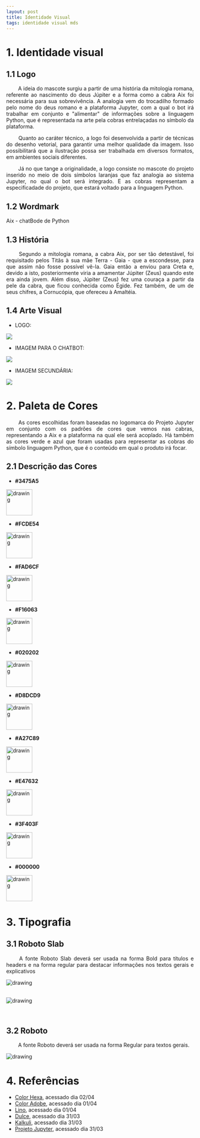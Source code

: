 ```yaml
---
layout: post
title: Identidade Visual
tags: identidade visual mds 
---
```


# 1. Identidade visual
## 1.1 Logo
<p align="justify"> &emsp;&emsp;
A ideia do mascote surgiu a partir de uma história da mitologia romana, referente ao nascimento do deus Júpiter e a forma como a cabra Aix foi necessária para sua sobrevivência. A analogia vem do trocadilho formado pelo nome do deus romano e a plataforma Jupyter, com a qual o bot irá trabalhar em conjunto e "alimentar" de informações sobre a linguagem Python, que é representada na arte pela cobras entrelaçadas no símbolo da plataforma.
</p>
<p align="justify"> &emsp;&emsp;
Quanto ao caráter técnico, a logo foi desenvolvida a partir de técnicas do desenho vetorial, para garantir uma melhor qualidade da imagem. Isso possibilitará que a ilustração possa ser trabalhada em diversos formatos, em ambientes sociais diferentes. </p>
<p align="justify"> &emsp;&emsp;
Já no que tange a originalidade, a logo consiste no mascote do projeto inserido no meio de dois símbolos laranjas que faz analogia ao sistema Jupyter, no qual o bot será integrado. E as cobras representam a especificadade do projeto, que estará voltado para a linguagem Python.</p>

<!--more-->
## 1.2 Wordmark
Aix - chatBode de Python

## 1.3 História
<p align="justify"> &emsp;&emsp;
Segundo a mitologia romana, a cabra Aix, por ser tão detestável, foi requisitado pelos Titãs à sua mãe Terra - Gaia - que a escondesse, para que assim não fosse possível vê-la. Gaia então a enviou para Creta e, devido a isto, posteriormente viria a amamentar Júpiter (Zeus) quando este era ainda jovem. Além disso, Júpiter (Zeus) fez uma couraça a partir da pele da cabra, que ficou conhecida como Égide. Fez também, de um de seus chifres, a Cornucópia, que ofereceu à Amaltéia.
</p>

## 1.4 Arte Visual
* LOGO:

![](https://raw.githubusercontent.com/fga-eps-mds/2019.1-Aix/issue_38_identidade_visual/assets/img/arte_revisionada_05.png)

* IMAGEM PARA O CHATBOT:

![](https://raw.githubusercontent.com/fga-eps-mds/2019.1-Aix/issue_38_identidade_visual/assets/img/arte_revisionada_02.png)

* IMAGEM SECUNDÁRIA:

![](https://raw.githubusercontent.com/fga-eps-mds/2019.1-Aix/issue_38_identidade_visual/assets/img/arte_secundaria_Prancheta%201.png)


# 2. Paleta de Cores
<p align="justify"> &emsp;&emsp;
As cores escolhidas foram baseadas no logomarca do Projeto Jupyter em conjunto com os padrões de cores que vemos nas cabras, representando a Aix e a plataforma na qual ele será acoplado. Há também as cores verde e azul que foram usadas para representar as cobras do símbolo linguagem Python, que é o conteúdo em qual o produto irá focar.
</p>

## 2.1 Descrição das Cores

* **#3475A5**
<img src="https://www.colorhexa.com/3475A5.png" alt="drawing" width="70" height="70"/>

* **#FCDE54**
<img src="https://www.colorhexa.com/FCDE54.png" alt="drawing" width="70" height="70"/>

* **#FAD6CF**
<img src="https://www.colorhexa.com/FAD6CF.png" alt="drawing" width="70" height="70"/>

* **#F16063**
<img src="https://www.colorhexa.com/F16063.png" alt="drawing" width="70" height="70"/>

* **#020202**
<img src="https://www.colorhexa.com/020202.png" alt="drawing" width="70" height="70"/>

* **#D8DCD9**
<img src="https://www.colorhexa.com/D8DCD9.png" alt="drawing" width="70" height="70"/>

* **#A27C89**
<img src="https://www.colorhexa.com/A27C89.png" alt="drawing" width="70" height="70"/>

* **#E47632**
<img src="https://www.colorhexa.com/e47632.png" alt="drawing" width="70" height="70"/>

* **#3F403F**
<img src="https://www.colorhexa.com/3f403f.png" alt="drawing" width="70" height="70"/>

* **#000000**
<img src="https://www.colorhexa.com/000000.png" alt="drawing" width="70" height="70"/>

# 3. Tipografia
## 3.1 Roboto Slab
<p align="justify"> &emsp;&emsp;
A fonte Roboto Slab deverá ser usada na forma Bold para títulos e headers e na forma regular para destacar informações nos textos gerais e explicativos
</p>
<img src="https://txt.static.1001fonts.net/txt/dHRmLjcyLjAwMDAwMC5VbTlpYjNSdklGTnNZV0lnVW1WbmRXeGhjZywsLjA,/roboto-slab.regular.png" alt="drawing"/>
<p></br>

<img src="https://txt.static.1001fonts.net/txt/dHRmLjcyLjAwMDAwMC5VbTlpYjNSdklGTnNZV0lnUW05c1pBLCwuMA,,/roboto-slab.bold.png" alt="drawing"/>
<p></br>

## 3.2 Roboto
<p align="justify"> &emsp;&emsp;
A fonte Roboto deverá ser usada na forma Regular para textos gerais. 
</p>

<img src="https://txt.static.1001fonts.net/txt/dHRmLjcyLjAwMDAwMC5VbTlpYjNSdklGSmxaM1ZzWVhJLC4x/roboto.regular.png" alt="drawing"/>

# 4. Referências
* [Color Hexa](https://www.colorhexa.com/), acessado dia 02/04
* [Color Adobe](https://color.adobe.com/pt/create/color-wheel), acessado dia 01/04
* [Lino](https://botlino.github.io/docs/doc-identidade-visual), acessado dia 01/04
* [Dulce](https://dulce-work-schedule.github.io/especificacao/identidade_visual.html), acessado dia 31/03
* [Kalkuli](https://fga-eps-mds.github.io/2018.2-Kalkuli/docs/idVisual), acessado dia 31/03
* [Projeto Jupyter](https://github.com/jupyter/jupyter.github.io/blob/master/jupyter-circle.png), acessado dia 31/03
